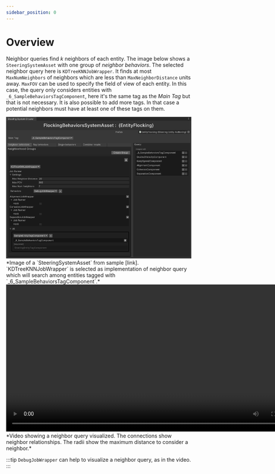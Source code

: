 ```yaml
---
sidebar_position: 0
---
```


# Overview

Neighbor queries find *k* neighbors of each entity. The image below shows a `SteeringSystemAsset` with one group of *neighbor behaviors*. The selected neighbor query here is `KDTreeKNNJobWrapper`. It finds at most `MaxNumNeighbors` of neighbors which are less than `MaxNeighborDistance` units away. `MaxFOV` can be used to specify the field of view of each entity. In this case, the query only considers entities with `_6_SampleBehaviorsTagComponent`, here it's the same tag as the *Main Tag* but that is not necessary. It is also possible to add more tags. In that case a potential neighbors must have at least one of these tags on them. 

<img src="/img/samples/flocking/Asset.png" alt="Description of the image"/>
*Image of a `SteeringSystemAsset` from sample [link]. `KDTreeKNNJobWrapper` is selected as implementation of neighbor query which will search among entities tagged with `_6_SampleBehaviorsTagComponent`.*

<video controls width="800">
    <source src="/videos/DebugJob.mp4" type="video/mp4" />
    Your browser does not support the video tag.
</video>
*Video showing a neighbor query visualized. The connections show neighbor relationships. The radii show the maximum distance to consider a neighbor.*

:::tip
`DebugJobWrapper` can help to visualize a neighbor query, as in the video.
:::